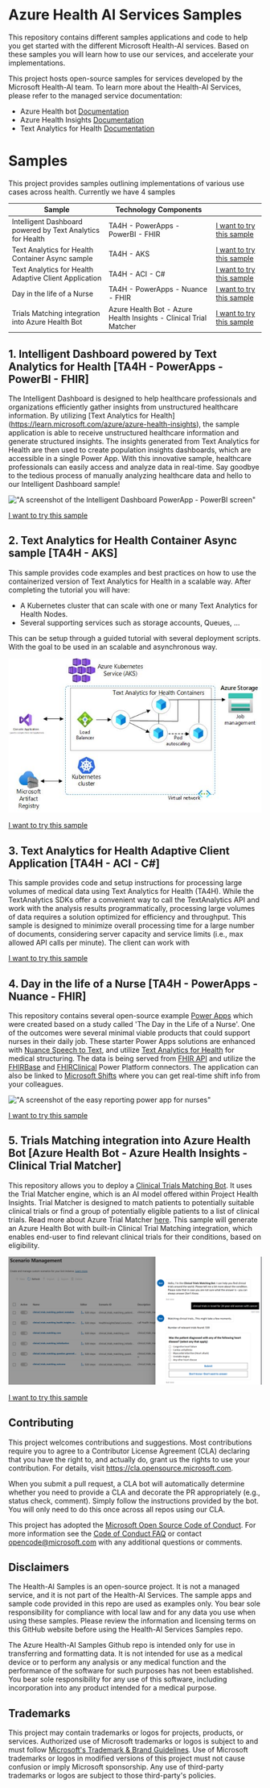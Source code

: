 # Azure Health AI Services Samples

This repository contains different samples applications and code to help you get started with the different Microsoft Health-AI services.
Based on these samples you will learn how to use our services, and accelerate your implementations.

This project hosts open-source samples for services developed by the Microsoft Health-AI team. 
To learn more about the Health-AI Services, please refer to the managed service documentation: 

- Azure Health bot [Documentation](https://learn.microsoft.com/azure/health-bot/)
- Azure Health Insights [Documentation](https://learn.microsoft.com/azure/azure-health-insights)
- Text Analytics for Health [Documentation](https://learn.microsoft.com/en-us/azure/cognitive-services/language-service/text-analytics-for-health/overview?tabs=ner)



# Samples

This project provides samples outlining implementations of various use cases across health. 
Currently we have 4 samples

|Sample|Technology Components||
| --- | --- | --- | 
| Intelligent Dashboard powered by Text Analytics for Health | TA4H - PowerApps - PowerBI - FHIR | [I want to try this sample](/samples/intelligent-dashboard-ta4H/README.md) | 
| Text Analytics for Health Container Async sample | TA4H - AKS | [I want to try this sample](/samples/ta4h-container-e2e-sample/README.md) | 
| Text Analytics for Health Adaptive Client Application | TA4H - ACI - C# |  [I want to try this sample](/samples/ta4h-adaptive-client-blueprint/README.md) | 
| Day in the life of a Nurse | TA4H - PowerApps - Nuance - FHIR | [I want to try this sample](https://github.com/microsoft/nurseempowerment) | 
| Trials Matching integration into Azure Health Bot  | Azure Health Bot - Azure Health Insights - Clinical Trial Matcher |  [I want to try this sample](https://github.com/microsoft/ClinicalTrialsBlueprint) | 


## 1. Intelligent Dashboard powered by Text Analytics for Health [TA4H - PowerApps - PowerBI - FHIR]

The Intelligent Dashboard is designed to help healthcare professionals and organizations efficiently gather insights from unstructured healthcare information. By utilizing [Text Analytics for Health] (https://learn.microsoft.com/azure/azure-health-insights), the sample application is able to receive unstructured healthcare information and generate structured insights. The insights generated from Text Analytics for Health are then used to create population insights dashboards, which are accessible in a single Power App. With this innovative sample, healthcare professionals can easily access and analyze data in real-time. Say goodbye to the tedious process of manually analyzing healthcare data and hello to our Intelligent Dashboard  sample!

!["A screenshot of the Intelligent Dashboard PowerApp - PowerBI screen"](/media/intelligent-dashboard-ta4h/dashboard.png)

[I want to try this sample](/samples/intelligent-dashboard-ta4H/README.md)

## 2. Text Analytics for Health Container Async sample [TA4H - AKS]

This sample provides code examples and best practices on how to use the containerized version of Text Analytics for Health in a scalable way.
After completing the tutorial you will have: 
- A Kubernetes cluster that can scale with one or many Text Analytics for Health Nodes.
- Several supporting services such as storage accounts, Queues, ... 

This can be setup through a guided tutorial with several deployment scripts. With the goal to be used in an scalable and asynchronous way.

!["A screenshot of the Intelligent Dashboard PowerApp - PowerBI screen"](/media/text-analytics-for-health-batch-async/architecture.jpg)

[I want to try this sample](/samples/ta4h-container-e2e-sample/README.md)

## 3. Text Analytics for Health Adaptive Client Application [TA4H - ACI - C#]

This sample provides code and setup instructions for processing large volumes of medical data using Text Analytics for Health (TA4H). While the TextAnalytics SDKs offer a convenient way to call the TextAnalytics API and work with the analysis results programmatically, processing large volumes of data requires a solution optimized for efficiency and throughput. This sample is designed to minimize overall processing time for a large number of documents, considering server capacity and service limits (i.e., max allowed API calls per minute). The client can work with 

[I want to try this sample](/samples/ta4h-adaptive-client-blueprint/README.md)

## 4. Day in the life of a Nurse [TA4H - PowerApps - Nuance - FHIR]

This repository contains several open-source example [Power Apps](https://make.powerapps.com/) which were created based on a study called 'The Day in the Life of a Nurse'. One of the outcomes were several minimal viable products that could support nurses in their daily job. These starter Power Apps solutions are enhanced with [Nuance Speech to Text](https://www.nuancehealthcaredeveloper.com/?q=Dragon-Medical-SpeechKit-Home), and utilize [Text Analytics for Health](https://docs.microsoft.com/en-us/azure/cognitive-services/language-service/text-analytics-for-health/overview ) for medical structuring. The data is being served from [FHIR API](https://docs.microsoft.com/en-us/azure/healthcare-apis/healthcare-apis-overview) and utilize the [FHIRBase](https://docs.microsoft.com/en-us/connectors/fhirbase/) and [FHIRClinical](https://docs.microsoft.com/en-us/connectors/fhirclinical/) Power Platform connectors. The application can also be linked to [Microsoft Shifts](https://support.microsoft.com/en-us/office/get-started-in-shifts-5f3e30d8-1821-4904-be26-c3cd25a497d6) where you can get real-time shift info from your colleagues.


!["A screenshot of the easy reporting power app for nurses"](/media/day-in-the-life-of-a-nurse/easy-reporting.png)

[I want to try this sample](https://github.com/microsoft/nurseempowerment)

## 5. Trials Matching integration into Azure Health Bot [Azure Health Bot - Azure Health Insights - Clinical Trial Matcher]

This repository allows you to deploy a [Clinical Trials Matching Bot](https://learn.microsoft.com/en-us/azure/azure-health-insights/trial-matcher/overview#azure-health-bot-integration). It uses the Trial Matcher engine, which is an AI model offered within Project Health Insights. Trial Matcher is designed to match patients to potentially suitable clinical trials or find a group of potentially eligible patients to a list of clinical trials. Read more about Azure Trial Matcher [here](https://learn.microsoft.com/en-us/azure/azure-health-insights/trial-matcher/overview). This sample will generate an Azure Health Bot with built-in Clinical Trial Matching integration, which enables end-user to find relevant clinical trials for their conditions, based on eligibility.

!["A screenshot that shows an example on how to use the Trial Matcher in the Azure Health Bot"](/media/azure-health-insights-integrated-healthbot/example-chat-scenario.png)

[I want to try this sample](https://github.com/microsoft/ClinicalTrialsBlueprint)


## Contributing

This project welcomes contributions and suggestions.  Most contributions require you to agree to a
Contributor License Agreement (CLA) declaring that you have the right to, and actually do, grant us
the rights to use your contribution. For details, visit https://cla.opensource.microsoft.com.

When you submit a pull request, a CLA bot will automatically determine whether you need to provide
a CLA and decorate the PR appropriately (e.g., status check, comment). Simply follow the instructions
provided by the bot. You will only need to do this once across all repos using our CLA.

This project has adopted the [Microsoft Open Source Code of Conduct](https://opensource.microsoft.com/codeofconduct/).
For more information see the [Code of Conduct FAQ](https://opensource.microsoft.com/codeofconduct/faq/) or
contact [opencode@microsoft.com](mailto:opencode@microsoft.com) with any additional questions or comments.

## Disclaimers

The Health-AI Samples is an open-source project. It is not a managed service, and it is not part of the Health-AI Services. The sample apps and sample code provided in this repo are used as examples only. You bear sole responsibility for compliance with local law and for any data you use when using these samples. Please review the information and licensing terms on this GitHub website before using the Health-AI Services Samples repo. 

The Azure Health-AI Samples Github repo is intended only for use in transferring and formatting data. It is not intended for use as a medical device or to perform any analysis or any medical function and the performance of the software for such purposes has not been established. You bear sole responsibility for any use of this software, including incorporation into any product intended for a medical purpose. 

## Trademarks

This project may contain trademarks or logos for projects, products, or services. Authorized use of Microsoft 
trademarks or logos is subject to and must follow 
[Microsoft's Trademark & Brand Guidelines](https://www.microsoft.com/en-us/legal/intellectualproperty/trademarks/usage/general).
Use of Microsoft trademarks or logos in modified versions of this project must not cause confusion or imply Microsoft sponsorship.
Any use of third-party trademarks or logos are subject to those third-party's policies.
